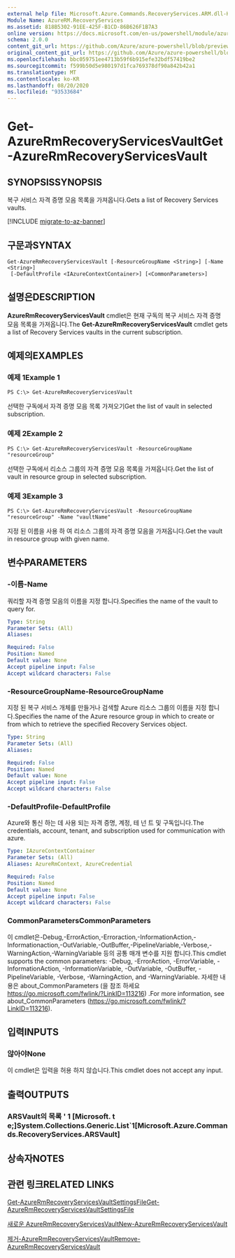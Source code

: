 ```yaml
---
external help file: Microsoft.Azure.Commands.RecoveryServices.ARM.dll-Help.xml
Module Name: AzureRM.RecoveryServices
ms.assetid: 818B5302-91EE-425F-B1CD-86B626F1B7A3
online version: https://docs.microsoft.com/en-us/powershell/module/azurerm.recoveryservices/get-azurermrecoveryservicesvault
schema: 2.0.0
content_git_url: https://github.com/Azure/azure-powershell/blob/preview/src/ResourceManager/RecoveryServices/Commands.RecoveryServices/help/Get-AzureRmRecoveryServicesVault.md
original_content_git_url: https://github.com/Azure/azure-powershell/blob/preview/src/ResourceManager/RecoveryServices/Commands.RecoveryServices/help/Get-AzureRmRecoveryServicesVault.md
ms.openlocfilehash: bbc059751ee4713b59f6b915efe32bdf57419be2
ms.sourcegitcommit: f599b50d5e980197d1fca769378df90a842b42a1
ms.translationtype: MT
ms.contentlocale: ko-KR
ms.lasthandoff: 08/20/2020
ms.locfileid: "93533684"
---
```

# <span data-ttu-id="dadf1-101">Get-AzureRmRecoveryServicesVault</span><span class="sxs-lookup"><span data-stu-id="dadf1-101">Get-AzureRmRecoveryServicesVault</span></span>

## <span data-ttu-id="dadf1-102">SYNOPSIS</span><span class="sxs-lookup"><span data-stu-id="dadf1-102">SYNOPSIS</span></span>
<span data-ttu-id="dadf1-103">복구 서비스 자격 증명 모음 목록을 가져옵니다.</span><span class="sxs-lookup"><span data-stu-id="dadf1-103">Gets a list of Recovery Services vaults.</span></span>

[!INCLUDE [migrate-to-az-banner](../../includes/migrate-to-az-banner.md)]

## <span data-ttu-id="dadf1-104">구문과</span><span class="sxs-lookup"><span data-stu-id="dadf1-104">SYNTAX</span></span>

```
Get-AzureRmRecoveryServicesVault [-ResourceGroupName <String>] [-Name <String>]
 [-DefaultProfile <IAzureContextContainer>] [<CommonParameters>]
```

## <span data-ttu-id="dadf1-105">설명은</span><span class="sxs-lookup"><span data-stu-id="dadf1-105">DESCRIPTION</span></span>
<span data-ttu-id="dadf1-106">**AzureRmRecoveryServicesVault** cmdlet은 현재 구독의 복구 서비스 자격 증명 모음 목록을 가져옵니다.</span><span class="sxs-lookup"><span data-stu-id="dadf1-106">The **Get-AzureRmRecoveryServicesVault** cmdlet gets a list of Recovery Services vaults in the current subscription.</span></span>

## <span data-ttu-id="dadf1-107">예제의</span><span class="sxs-lookup"><span data-stu-id="dadf1-107">EXAMPLES</span></span>

### <span data-ttu-id="dadf1-108">예제 1</span><span class="sxs-lookup"><span data-stu-id="dadf1-108">Example 1</span></span>
```
PS C:\> Get-AzureRmRecoveryServicesVault
```

<span data-ttu-id="dadf1-109">선택한 구독에서 자격 증명 모음 목록 가져오기</span><span class="sxs-lookup"><span data-stu-id="dadf1-109">Get the list of vault in selected subscription.</span></span>

### <span data-ttu-id="dadf1-110">예제 2</span><span class="sxs-lookup"><span data-stu-id="dadf1-110">Example 2</span></span>
```
PS C:\> Get-AzureRmRecoveryServicesVault -ResourceGroupName "resourceGroup"
```

<span data-ttu-id="dadf1-111">선택한 구독에서 리소스 그룹의 자격 증명 모음 목록을 가져옵니다.</span><span class="sxs-lookup"><span data-stu-id="dadf1-111">Get the list of vault in resource group in selected subscription.</span></span>

### <span data-ttu-id="dadf1-112">예제 3</span><span class="sxs-lookup"><span data-stu-id="dadf1-112">Example 3</span></span>
```
PS C:\> Get-AzureRmRecoveryServicesVault -ResourceGroupName "resourceGroup" -Name "vaultName"
```

<span data-ttu-id="dadf1-113">지정 된 이름을 사용 하 여 리소스 그룹의 자격 증명 모음을 가져옵니다.</span><span class="sxs-lookup"><span data-stu-id="dadf1-113">Get the vault in resource group with given name.</span></span>

## <span data-ttu-id="dadf1-114">변수</span><span class="sxs-lookup"><span data-stu-id="dadf1-114">PARAMETERS</span></span>

### <span data-ttu-id="dadf1-115">-이름</span><span class="sxs-lookup"><span data-stu-id="dadf1-115">-Name</span></span>
<span data-ttu-id="dadf1-116">쿼리할 자격 증명 모음의 이름을 지정 합니다.</span><span class="sxs-lookup"><span data-stu-id="dadf1-116">Specifies the name of the vault to query for.</span></span>

```yaml
Type: String
Parameter Sets: (All)
Aliases: 

Required: False
Position: Named
Default value: None
Accept pipeline input: False
Accept wildcard characters: False
```

### <span data-ttu-id="dadf1-117">-ResourceGroupName</span><span class="sxs-lookup"><span data-stu-id="dadf1-117">-ResourceGroupName</span></span>
<span data-ttu-id="dadf1-118">지정 된 복구 서비스 개체를 만들거나 검색할 Azure 리소스 그룹의 이름을 지정 합니다.</span><span class="sxs-lookup"><span data-stu-id="dadf1-118">Specifies the name of the Azure resource group in which to create or from which to retrieve the specified Recovery Services object.</span></span>

```yaml
Type: String
Parameter Sets: (All)
Aliases: 

Required: False
Position: Named
Default value: None
Accept pipeline input: False
Accept wildcard characters: False
```

### <span data-ttu-id="dadf1-119">-DefaultProfile</span><span class="sxs-lookup"><span data-stu-id="dadf1-119">-DefaultProfile</span></span>
<span data-ttu-id="dadf1-120">Azure와 통신 하는 데 사용 되는 자격 증명, 계정, 테 넌 트 및 구독입니다.</span><span class="sxs-lookup"><span data-stu-id="dadf1-120">The credentials, account, tenant, and subscription used for communication with azure.</span></span>

```yaml
Type: IAzureContextContainer
Parameter Sets: (All)
Aliases: AzureRmContext, AzureCredential

Required: False
Position: Named
Default value: None
Accept pipeline input: False
Accept wildcard characters: False
```

### <span data-ttu-id="dadf1-121">CommonParameters</span><span class="sxs-lookup"><span data-stu-id="dadf1-121">CommonParameters</span></span>
<span data-ttu-id="dadf1-122">이 cmdlet은-Debug,-ErrorAction,-Erroraction,-InformationAction,-Informationaction,-OutVariable,-OutBuffer,-PipelineVariable,-Verbose,-WarningAction,-WarningVariable 등의 공통 매개 변수를 지원 합니다.</span><span class="sxs-lookup"><span data-stu-id="dadf1-122">This cmdlet supports the common parameters: -Debug, -ErrorAction, -ErrorVariable, -InformationAction, -InformationVariable, -OutVariable, -OutBuffer, -PipelineVariable, -Verbose, -WarningAction, and -WarningVariable.</span></span> <span data-ttu-id="dadf1-123">자세한 내용은 about_CommonParameters (을 참조 하세요 https://go.microsoft.com/fwlink/?LinkID=113216) .</span><span class="sxs-lookup"><span data-stu-id="dadf1-123">For more information, see about_CommonParameters (https://go.microsoft.com/fwlink/?LinkID=113216).</span></span>

## <span data-ttu-id="dadf1-124">입력</span><span class="sxs-lookup"><span data-stu-id="dadf1-124">INPUTS</span></span>

### <span data-ttu-id="dadf1-125">않아야</span><span class="sxs-lookup"><span data-stu-id="dadf1-125">None</span></span>
<span data-ttu-id="dadf1-126">이 cmdlet은 입력을 허용 하지 않습니다.</span><span class="sxs-lookup"><span data-stu-id="dadf1-126">This cmdlet does not accept any input.</span></span>

## <span data-ttu-id="dadf1-127">출력</span><span class="sxs-lookup"><span data-stu-id="dadf1-127">OUTPUTS</span></span>

### <span data-ttu-id="dadf1-128">ARSVault의 목록 ' 1 [Microsoft. t e;]</span><span class="sxs-lookup"><span data-stu-id="dadf1-128">System.Collections.Generic.List\`1[Microsoft.Azure.Commands.RecoveryServices.ARSVault]</span></span>

## <span data-ttu-id="dadf1-129">상속자</span><span class="sxs-lookup"><span data-stu-id="dadf1-129">NOTES</span></span>

## <span data-ttu-id="dadf1-130">관련 링크</span><span class="sxs-lookup"><span data-stu-id="dadf1-130">RELATED LINKS</span></span>

[<span data-ttu-id="dadf1-131">Get-AzureRmRecoveryServicesVaultSettingsFile</span><span class="sxs-lookup"><span data-stu-id="dadf1-131">Get-AzureRmRecoveryServicesVaultSettingsFile</span></span>](./Get-AzureRmRecoveryServicesVaultSettingsFile.md)

[<span data-ttu-id="dadf1-132">새로운 AzureRmRecoveryServicesVault</span><span class="sxs-lookup"><span data-stu-id="dadf1-132">New-AzureRmRecoveryServicesVault</span></span>](./New-AzureRmRecoveryServicesVault.md)

[<span data-ttu-id="dadf1-133">제거-AzureRmRecoveryServicesVault</span><span class="sxs-lookup"><span data-stu-id="dadf1-133">Remove-AzureRmRecoveryServicesVault</span></span>](./Remove-AzureRmRecoveryServicesVault.md)


